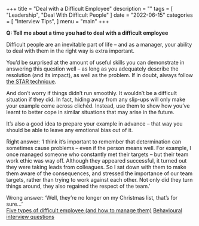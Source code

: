 +++
title = "Deal with a Difficult Employee"
description = ""
tags = [
    "Leadership",
    "Deal With Difficult People"
]
date = "2022-06-15"
categories = [
    "Interview Tips",
]
menu = "main"
+++

**Q: Tell me about a time you had to deal with a difficult employee**  

Difficult people are an inevitable part of life – and as a manager, your ability to deal with them in the right way is extra important.  

You’d be surprised at the amount of useful skills you can demonstrate in answering this question well – as long as you adequately describe the resolution (and its impact), as well as the problem. If in doubt, always follow [the STAR technique](https://www.reed.co.uk/career-advice/star-technique-what-you-need-to-know/).  

And don’t worry if things didn’t run smoothly. It wouldn’t be a difficult situation if they did. In fact, hiding away from any slip-ups will only make your example come across clichéd. Instead, use them to show how you’ve learnt to better cope in similar situations that may arise in the future.  

It’s also a good idea to prepare your example in advance – that way you should be able to leave any emotional bias out of it.  

Right answer: ‘I think it’s important to remember that determination can sometimes cause problems – even if the person means well. For example, I once managed someone who constantly met their targets – but their team work ethic was way off. Although they appeared successful, it turned out they were taking leads from colleagues. So I sat down with them to make them aware of the consequences, and stressed the importance of our team targets, rather than trying to work against each other. Not only did they turn things around, they also regained the respect of the team.’  

Wrong answer: ‘Well, they’re no longer on my Christmas list, that’s for sure…’  
[Five types of difficult employee (and how to manage them)](https://www.reed.co.uk/career-advice/five-types-of-difficult-employee-and-how-to-manage/)
[Behavioural interview questions](https://www.reed.co.uk/career-advice/behavioural-interview-questions/)
